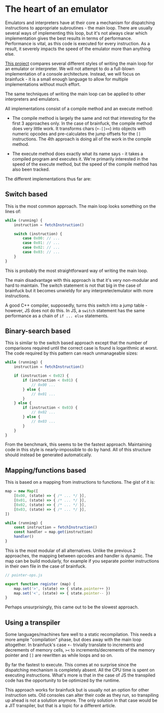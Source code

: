 <!-- @@@title:The heart of an emulator@@@ -->

# The heart of an emulator

Emulators and interpreters have at their core a mechanism for dispatching instructions to
appropriate subroutines - the main loop.
There are usually several ways of implementing this loop, but it's not always clear which implementation gives 
the best results in terms of performance.
Performance is vital, as this code is executed for every instruction. As a result, it severely 
impacts the speed of the emulator more than anything else.

[This project](https://github.com/adrianton3/brainfuckbench) compares several different styles of writing the main loop for an emulator or 
interpreter.
We will not attempt to do a full-blown implementation of a console architecture. Instead, we will focus on 
brainfuck - it is a small enough language to allow for multiple implementations without much effort.

The same techniques of writing the main loop can be applied to other interpreters and emulators.

All implementations consist of a compile method and an execute method:

+ The compile method is largely the same and not that interesting for the first 3 approaches only.
In the case of brainfuck, the compile method does very little work. It transforms chars (`+-[]><`) into
objects with numeric opcodes and pre-calculates the jump offsets for the `[]` instructions. The 4th approach 
is doing all of the work in the compile method.

+ The execute method does exactly what its name says - it takes a compiled program and executes it. We're primarily 
interested in the speed of the execute method, but the speed of the compile method has also been tracked.



The different implementations thus far are:

## Switch based

This is the most common approach. The main loop looks something on the lines of:

```javascript
while (running) {
	instruction = fetchInstruction()

	switch (instruction) {
		case 0x00: // ...
		case 0x01: // ...
		case 0x02: // ...
		case 0x03: // ...
	}
}
```

This is probably the most straightforward way of writing the main loop.

The main disadvantage with this approach is that it's very non-modular and hard to maintain.
The switch statement is not that big in the case of brainfuck but it becomes unwieldy for any
interpreter/emulator with more instructions.

A good C++ compiler, supposedly, turns this switch into a jump table - however, JS does not do this.
In JS, a `switch` statement has the same performance as a chain of `if ... else` statements.


## Binary-search based

This is similar to the switch based approach except that the number of comparisons
required until the correct case is found is logarithmic at worst. The
code required by this pattern can reach unmanageable sizes:

```javascript
while (running) {
	instruction = fetchInstruction()

	if (instruction < 0x02) {
		if (instruction < 0x01) {
			// 0x00 ...
		} else {
			// 0x01 ...
		}
	} else {
		if (instruction < 0x03) {
			// 0x02 ...
		} else {
			// 0x03 ...
		}
	}
}
```

From the benchmark, this seems to be the fastest approach.
Maintaining code in this style is nearly-impossible to do by hand. All of this structure
should instead be generated automatically.


## Mapping/functions based

This is based on a mapping from instructions to functions. The gist of it is:

```javascript
map = new Map([
	[0x00, (state) => { /* ... */ }],
	[0x01, (state) => { /* ... */ }],
	[0x02, (state) => { /* ... */ }],
	[0x03, (state) => { /* ... */ }],
])

while (running) {
	const instruction = fetchInstruction()
	const handler = map.get(instruction)
	handler()
}
```

This is the most modular of all alternatives.
Unlike the previous 2 approaches, the mapping between opcodes and handler is dynamic. The
map can be build modularly, for example if you separate pointer instructions in their own file in the case of 
brainfuck.

```javascript
// pointer-ops.js

export function register (map) {
	map.set('>', (state) => { state.pointer++ })
	map.set('<', (state) => { state.pointer-- })
}
```

Perhaps unsurprisingly, this came out to be the slowest approach.


## Using a transpiler

Some languages/machines fare well to a static recompilation. This needs a more ample "compilation" phase, 
but does away with the main loop altogether. In brainfuck's case `+-` trivially translate to increments
and decrements of memory cells, `><` to increments/decrements of the memory pointer and `[]` are 
rewritten as while loops and so on.

By far the fastest to execute. This comes at no surprise since the dispatching mechanism is
completely absent. All the CPU time is spent on executing instructions. What's more is that
in the case of JS the transpiled code has the opportunity to be optimized by the runtime.

This approach works for brainfuck but is usually not an option for other instruction sets.
Old consoles can alter their code as they run, so transpiling up ahead is not a solution anymore.
The only solution in that case would be a JIT transpiler, but that is a topic for a different article.